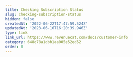 ```yaml
---
title: Checking Subscription Status
slug: checking-subscription-status
hidden: false
createdAt: '2022-06-22T17:47:59.524Z'
updatedAt: '2023-06-16T16:20:39.946Z'
type: link
link_url: https://www.revenuecat.com/docs/customer-info
category: 648c78a1dbb1aa005e52ed52
order: 8
---
```

